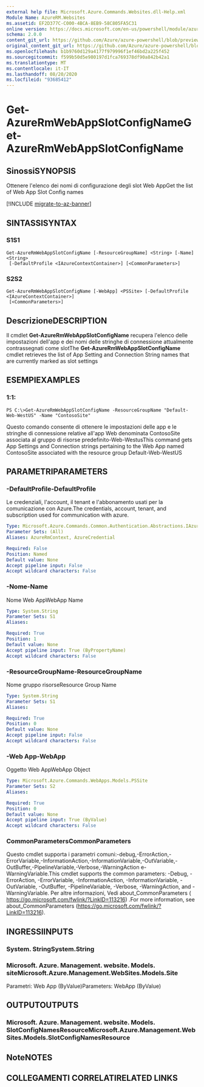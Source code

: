 ```yaml
---
external help file: Microsoft.Azure.Commands.Websites.dll-Help.xml
Module Name: AzureRM.Websites
ms.assetid: EF2D377C-C000-4BCA-8EB9-58C805FA5C31
online version: https://docs.microsoft.com/en-us/powershell/module/azurerm.websites/get-azurermwebappslotconfigname
schema: 2.0.0
content_git_url: https://github.com/Azure/azure-powershell/blob/preview/src/ResourceManager/Websites/Commands.Websites/help/Get-AzureRmWebAppSlotConfigName.md
original_content_git_url: https://github.com/Azure/azure-powershell/blob/preview/src/ResourceManager/Websites/Commands.Websites/help/Get-AzureRmWebAppSlotConfigName.md
ms.openlocfilehash: b1b9760d129a4177f979996f1ef46bd2a225f452
ms.sourcegitcommit: f599b50d5e980197d1fca769378df90a842b42a1
ms.translationtype: MT
ms.contentlocale: it-IT
ms.lasthandoff: 08/20/2020
ms.locfileid: "93685412"
---
```

# <span data-ttu-id="3665b-101">Get-AzureRmWebAppSlotConfigName</span><span class="sxs-lookup"><span data-stu-id="3665b-101">Get-AzureRmWebAppSlotConfigName</span></span>

## <span data-ttu-id="3665b-102">Sinossi</span><span class="sxs-lookup"><span data-stu-id="3665b-102">SYNOPSIS</span></span>
<span data-ttu-id="3665b-103">Ottenere l'elenco dei nomi di configurazione degli slot Web App</span><span class="sxs-lookup"><span data-stu-id="3665b-103">Get the list of Web App Slot Config names</span></span>

[!INCLUDE [migrate-to-az-banner](../../includes/migrate-to-az-banner.md)]

## <span data-ttu-id="3665b-104">SINTASSI</span><span class="sxs-lookup"><span data-stu-id="3665b-104">SYNTAX</span></span>

### <span data-ttu-id="3665b-105">S1</span><span class="sxs-lookup"><span data-stu-id="3665b-105">S1</span></span>
```
Get-AzureRmWebAppSlotConfigName [-ResourceGroupName] <String> [-Name] <String>
 [-DefaultProfile <IAzureContextContainer>] [<CommonParameters>]
```

### <span data-ttu-id="3665b-106">S2</span><span class="sxs-lookup"><span data-stu-id="3665b-106">S2</span></span>
```
Get-AzureRmWebAppSlotConfigName [-WebApp] <PSSite> [-DefaultProfile <IAzureContextContainer>]
 [<CommonParameters>]
```

## <span data-ttu-id="3665b-107">Descrizione</span><span class="sxs-lookup"><span data-stu-id="3665b-107">DESCRIPTION</span></span>
<span data-ttu-id="3665b-108">Il cmdlet **Get-AzureRmWebAppSlotConfigName** recupera l'elenco delle impostazioni dell'app e dei nomi delle stringhe di connessione attualmente contrassegnati come slot</span><span class="sxs-lookup"><span data-stu-id="3665b-108">The **Get-AzureRmWebAppSlotConfigName** cmdlet retrieves the list of App Setting and Connection String names that are currently marked as slot settings</span></span>

## <span data-ttu-id="3665b-109">ESEMPI</span><span class="sxs-lookup"><span data-stu-id="3665b-109">EXAMPLES</span></span>

### <span data-ttu-id="3665b-110">1:</span><span class="sxs-lookup"><span data-stu-id="3665b-110">1:</span></span>
```
PS C:\>Get-AzureRmWebAppSlotConfigName -ResourceGroupName "Default-Web-WestUS" -Name "ContosoSite"
```

<span data-ttu-id="3665b-111">Questo comando consente di ottenere le impostazioni delle app e le stringhe di connessione relative all'app Web denominata ContosoSite associata al gruppo di risorse predefinito-Web-Westus</span><span class="sxs-lookup"><span data-stu-id="3665b-111">This command gets App Settings and Connection strings pertaining to the Web App named ContosoSite associated with the resource group Default-Web-WestUS</span></span>

## <span data-ttu-id="3665b-112">PARAMETRI</span><span class="sxs-lookup"><span data-stu-id="3665b-112">PARAMETERS</span></span>

### <span data-ttu-id="3665b-113">-DefaultProfile</span><span class="sxs-lookup"><span data-stu-id="3665b-113">-DefaultProfile</span></span>
<span data-ttu-id="3665b-114">Le credenziali, l'account, il tenant e l'abbonamento usati per la comunicazione con Azure.</span><span class="sxs-lookup"><span data-stu-id="3665b-114">The credentials, account, tenant, and subscription used for communication with azure.</span></span>

```yaml
Type: Microsoft.Azure.Commands.Common.Authentication.Abstractions.IAzureContextContainer
Parameter Sets: (All)
Aliases: AzureRmContext, AzureCredential

Required: False
Position: Named
Default value: None
Accept pipeline input: False
Accept wildcard characters: False
```

### <span data-ttu-id="3665b-115">-Nome</span><span class="sxs-lookup"><span data-stu-id="3665b-115">-Name</span></span>
<span data-ttu-id="3665b-116">Nome Web App</span><span class="sxs-lookup"><span data-stu-id="3665b-116">WebApp Name</span></span>

```yaml
Type: System.String
Parameter Sets: S1
Aliases:

Required: True
Position: 1
Default value: None
Accept pipeline input: True (ByPropertyName)
Accept wildcard characters: False
```

### <span data-ttu-id="3665b-117">-ResourceGroupName</span><span class="sxs-lookup"><span data-stu-id="3665b-117">-ResourceGroupName</span></span>
<span data-ttu-id="3665b-118">Nome gruppo risorse</span><span class="sxs-lookup"><span data-stu-id="3665b-118">Resource Group Name</span></span>

```yaml
Type: System.String
Parameter Sets: S1
Aliases:

Required: True
Position: 0
Default value: None
Accept pipeline input: False
Accept wildcard characters: False
```

### <span data-ttu-id="3665b-119">-Web App</span><span class="sxs-lookup"><span data-stu-id="3665b-119">-WebApp</span></span>
<span data-ttu-id="3665b-120">Oggetto Web App</span><span class="sxs-lookup"><span data-stu-id="3665b-120">WebApp Object</span></span>

```yaml
Type: Microsoft.Azure.Commands.WebApps.Models.PSSite
Parameter Sets: S2
Aliases:

Required: True
Position: 0
Default value: None
Accept pipeline input: True (ByValue)
Accept wildcard characters: False
```

### <span data-ttu-id="3665b-121">CommonParameters</span><span class="sxs-lookup"><span data-stu-id="3665b-121">CommonParameters</span></span>
<span data-ttu-id="3665b-122">Questo cmdlet supporta i parametri comuni:-debug,-ErrorAction,-ErrorVariable,-InformationAction,-InformationVariable,-OutVariable,-OutBuffer,-PipelineVariable,-Verbose,-WarningAction e-WarningVariable.</span><span class="sxs-lookup"><span data-stu-id="3665b-122">This cmdlet supports the common parameters: -Debug, -ErrorAction, -ErrorVariable, -InformationAction, -InformationVariable, -OutVariable, -OutBuffer, -PipelineVariable, -Verbose, -WarningAction, and -WarningVariable.</span></span> <span data-ttu-id="3665b-123">Per altre informazioni, Vedi about_CommonParameters ( https://go.microsoft.com/fwlink/?LinkID=113216) .</span><span class="sxs-lookup"><span data-stu-id="3665b-123">For more information, see about_CommonParameters (https://go.microsoft.com/fwlink/?LinkID=113216).</span></span>

## <span data-ttu-id="3665b-124">INGRESSI</span><span class="sxs-lookup"><span data-stu-id="3665b-124">INPUTS</span></span>

### <span data-ttu-id="3665b-125">System. String</span><span class="sxs-lookup"><span data-stu-id="3665b-125">System.String</span></span>

### <span data-ttu-id="3665b-126">Microsoft. Azure. Management. website. Models. site</span><span class="sxs-lookup"><span data-stu-id="3665b-126">Microsoft.Azure.Management.WebSites.Models.Site</span></span>
<span data-ttu-id="3665b-127">Parametri: Web App (ByValue)</span><span class="sxs-lookup"><span data-stu-id="3665b-127">Parameters: WebApp (ByValue)</span></span>

## <span data-ttu-id="3665b-128">OUTPUT</span><span class="sxs-lookup"><span data-stu-id="3665b-128">OUTPUTS</span></span>

### <span data-ttu-id="3665b-129">Microsoft. Azure. Management. website. Models. SlotConfigNamesResource</span><span class="sxs-lookup"><span data-stu-id="3665b-129">Microsoft.Azure.Management.WebSites.Models.SlotConfigNamesResource</span></span>

## <span data-ttu-id="3665b-130">Note</span><span class="sxs-lookup"><span data-stu-id="3665b-130">NOTES</span></span>

## <span data-ttu-id="3665b-131">COLLEGAMENTI CORRELATI</span><span class="sxs-lookup"><span data-stu-id="3665b-131">RELATED LINKS</span></span>
